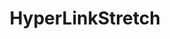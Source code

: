 ---
title: "HyperLinkStretch"
description: "一个长链(Convert short links to long links)"
url: "https://link.rerubbish.org"
featured: true
techs: ["Java","JavaScript"]
--- 